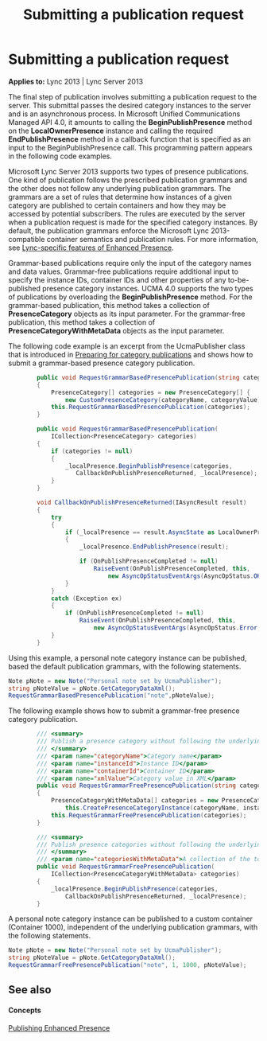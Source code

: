 ﻿---
title: Submitting a publication request
TOCTitle: Submitting a publication request
ms:assetid: 1fbd105d-cc44-40ac-9d78-44fe62b8b78a
ms:mtpsurl: https://msdn.microsoft.com/library/Dn454643(v=office.15)
ms:contentKeyID: 57092889
ms.date: 07/24/2014
mtps_version: v=office.15
dev_langs:
- csharp
---

# Submitting a publication request


**Applies to:** Lync 2013 | Lync Server 2013

The final step of publication involves submitting a publication request to the server. This submittal passes the desired category instances to the server and is an asynchronous process. In Microsoft Unified Communications Managed API 4.0, it amounts to calling the **BeginPublishPresence** method on the **LocalOwnerPresence** instance and calling the required **EndPublishPresence** method in a callback function that is specified as an input to the BeginPublishPresence call. This programming pattern appears in the following code examples.

Microsoft Lync Server 2013 supports two types of presence publications. One kind of publication follows the prescribed publication grammars and the other does not follow any underlying publication grammars. The grammars are a set of rules that determine how instances of a given category are published to certain containers and how they may be accessed by potential subscribers. The rules are executed by the server when a publication request is made for the specified category instances. By default, the publication grammars enforce the Microsoft Lync 2013-compatible container semantics and publication rules. For more information, see [Lync-specific features of Enhanced Presence](lync-specific-features-of-enhanced-presence.md).

Grammar-based publications require only the input of the category names and data values. Grammar-free publications require additional input to specify the instance IDs, container IDs and other properties of any to-be-published presence category instances. UCMA 4.0 supports the two types of publications by overloading the **BeginPublishPresence** method. For the grammar-based publication, this method takes a collection of **PresenceCategory** objects as its input parameter. For the grammar-free publication, this method takes a collection of **PresenceCategoryWithMetaData** objects as the input parameter.

The following code example is an excerpt from the UcmaPublisher class that is introduced in [Preparing for category publications](preparing-for-category-publications.md) and shows how to submit a grammar-based presence category publication.

```csharp
        public void RequestGrammarBasedPresencePublication(string categoryName, string categoryValue)
        {
            PresenceCategory[] categories = new PresenceCategory[] { 
                new CustomPresenceCategory(categoryName, categoryValue) };
            this.RequestGrammarBasedPresencePublication(categories);
        }

        public void RequestGrammarBasedPresencePublication(
            ICollection<PresenceCategory> categories)
        {
            if (categories != null)
            {
                _localPresence.BeginPublishPresence(categories,
                   CallbackOnPublishPresenceReturned, _localPresence);
            }
        }

        void CallbackOnPublishPresenceReturned(IAsyncResult result)
        {
            try
            {
                if (_localPresence == result.AsyncState as LocalOwnerPresence)
                {
                    _localPresence.EndPublishPresence(result);

                    if (OnPublishPresenceCompleted != null)
                        RaiseEvent(OnPublishPresenceCompleted, this, 
                            new AsyncOpStatusEventArgs(AsyncOpStatus.OK, null));
                }
            }
            catch (Exception ex)
            {
                if (OnPublishPresenceCompleted != null)
                    RaiseEvent(OnPublishPresenceCompleted, this, 
                        new AsyncOpStatusEventArgs(AsyncOpStatus.Error, ex));
            }
        }
```

Using this example, a personal note category instance can be published, based the default publication grammars, with the following statements.

```csharp
Note pNote = new Note("Personal note set by UcmaPublisher");
string pNoteValue = pNote.GetCategoryDataXml();
RequestGrammarBasedPresencePublication("note",pNoteValue);
```

The following example shows how to submit a grammar-free presence category publication.

```csharp
        /// <summary>
        /// Publish a presence category without following the underlying publication grammar.
        /// </summary>
        /// <param name="categoryName">Category name</param>
        /// <param name="instanceId">Instance ID</param>
        /// <param name="containerId">Container ID</param>
        /// <param name="xmlValue">Category value in XML</param>
        public void RequestGrammarFreePresencePublication(string categoryName, long instanceId, int containerId, string xmlValue)
        {
            PresenceCategoryWithMetaData[] categories = new PresenceCategoryWithMetaData[] {
                this.CreatePresenceCategoryInstance(categoryName, instanceId, containerId, xmlValue) };
            this.RequestGrammarFreePresencePublication(categories);
        }

        /// <summary>
        /// Publish presence categories without following the underlying publication grammar.
        /// </summary>
        /// <param name="categoriesWithMetaData">A collection of the to be published categories.</param>
        public void RequestGrammarFreePresencePublication(
            ICollection<PresenceCategoryWithMetaData> categories)
        {
            _localPresence.BeginPublishPresence(categories,
                CallbackOnPublishPresenceReturned, _localPresence);
        }
```

A personal note category instance can be published to a custom container (Container 1000), independent of the underlying publication grammars, with the following statements.

```csharp
Note pNote = new Note("Personal note set by UcmaPublisher");
string pNoteValue = pNote.GetCategoryDataXml();
RequestGrammarFreePresencePublication("note", 1, 1000, pNoteValue);
```

## See also

#### Concepts

[Publishing Enhanced Presence](publishing-enhanced-presence.md)

